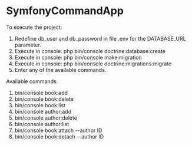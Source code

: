 # SymfonyCommandApp

To execute the project:
1. Redefine db_user and db_password in file .env for the DATABASE_URL parameter.
2. Execute in console: php bin/console doctrine:database:create
3. Execute in console: php bin/console make:migration
4. Execute in console: php bin/console doctrine:migrations:migrate
5. Enter any of the available commands.

Available commands:
1. bin/console book:add
2. bin/console book:delete
3. bin/console book:list
4. bin/console author:add
5. bin/console author:delete
6. bin/console author:list
7. bin/console book:attach --author ID
8. bin/console book:detach --author ID
